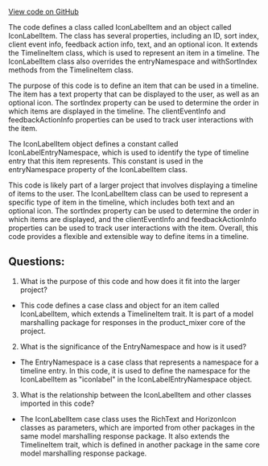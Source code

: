[View code on GitHub](https://github.com/misbahsy/the-algorithm/product-mixer/core/src/main/scala/com/twitter/product_mixer/core/model/marshalling/response/urt/item/icon_label/IconLabelItem.scala)

The code defines a class called IconLabelItem and an object called IconLabelItem. The class has several properties, including an ID, sort index, client event info, feedback action info, text, and an optional icon. It extends the TimelineItem class, which is used to represent an item in a timeline. The IconLabelItem class also overrides the entryNamespace and withSortIndex methods from the TimelineItem class.

The purpose of this code is to define an item that can be used in a timeline. The item has a text property that can be displayed to the user, as well as an optional icon. The sortIndex property can be used to determine the order in which items are displayed in the timeline. The clientEventInfo and feedbackActionInfo properties can be used to track user interactions with the item.

The IconLabelItem object defines a constant called IconLabelEntryNamespace, which is used to identify the type of timeline entry that this item represents. This constant is used in the entryNamespace property of the IconLabelItem class.

This code is likely part of a larger project that involves displaying a timeline of items to the user. The IconLabelItem class can be used to represent a specific type of item in the timeline, which includes both text and an optional icon. The sortIndex property can be used to determine the order in which items are displayed, and the clientEventInfo and feedbackActionInfo properties can be used to track user interactions with the item. Overall, this code provides a flexible and extensible way to define items in a timeline.
## Questions: 
 1. What is the purpose of this code and how does it fit into the larger project?
- This code defines a case class and object for an item called IconLabelItem, which extends a TimelineItem trait. It is part of a model marshalling package for responses in the product_mixer core of the project.

2. What is the significance of the EntryNamespace and how is it used?
- The EntryNamespace is a case class that represents a namespace for a timeline entry. In this code, it is used to define the namespace for the IconLabelItem as "iconlabel" in the IconLabelEntryNamespace object.

3. What is the relationship between the IconLabelItem and other classes imported in this code?
- The IconLabelItem case class uses the RichText and HorizonIcon classes as parameters, which are imported from other packages in the same model marshalling response package. It also extends the TimelineItem trait, which is defined in another package in the same core model marshalling response package.